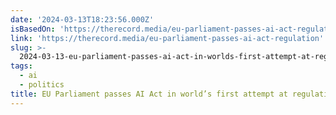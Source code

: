 ```yaml
---
date: '2024-03-13T18:23:56.000Z'
isBasedOn: 'https://therecord.media/eu-parliament-passes-ai-act-regulation'
link: 'https://therecord.media/eu-parliament-passes-ai-act-regulation'
slug: >-
  2024-03-13-eu-parliament-passes-ai-act-in-worlds-first-attempt-at-regulating-the-tech
tags:
  - ai
  - politics
title: EU Parliament passes AI Act in world’s first attempt at regulating the tech
---
```



